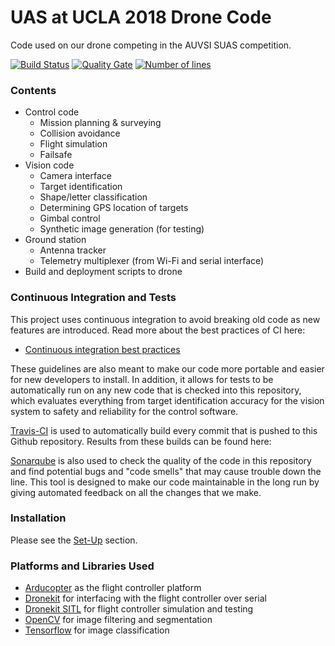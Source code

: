 # UAS at UCLA 2018 Drone Code
Code used on our drone competing in the AUVSI SUAS competition.

[![Build Status](https://travis-ci.org/uas-at-ucla/suas_2018.svg?branch=master)](https://travis-ci.org/uas-at-ucla/suas_2018)
[![Quality Gate](https://sonarcloud.io/api/badges/gate?key=suas_2018)](https://sonarcloud.io/dashboard?id=suas_2018)
[![Number of lines](https://sonarcloud.io/api/badges/measure?key=suas_2018&metric=lines)](https://sonarcloud.io/dashboard?id=suas_2018)

### Contents
 * Control code
    * Mission planning & surveying
    * Collision avoidance
    * Flight simulation
    * Failsafe
 * Vision code
    * Camera interface
    * Target identification
    * Shape/letter classification
    * Determining GPS location of targets
    * Gimbal control
    * Synthetic image generation (for testing)
 * Ground station
    * Antenna tracker
    * Telemetry multiplexer (from Wi-Fi and serial interface)
 * Build and deployment scripts to drone

### Continuous Integration and Tests
This project uses continuous integration to avoid breaking old code as new
features are introduced. Read more about the best practices of CI here:
 * [Continuous integration best practices](https://en.wikipedia.org/wiki/Continuous_integration#Best_practices)

These guidelines are also meant to make our code more portable and easier for
new developers to install. In addition, it allows for tests to be automatically
run on any new code that is checked into this repository, which evaluates
everything from target identification accuracy for the vision system to safety
and reliability for the control software.

[Travis-CI](https://travis-ci.org/uas-at-ucla/suas_2018) is used to
automatically build every commit that is pushed to this Github repository.
Results from these builds can be found here:

[Sonarqube](https://sonarcloud.io/dashboard?id=suas_2018) is also used to check
the quality of the code in this repository and find potential bugs and "code
smells" that may cause trouble down the line. This tool is designed to make our
code maintainable in the long run by giving automated feedback on all the
changes that we make.

### Installation
Please see the [Set-Up](https://github.com/uas-at-ucla/suas_2018/blob/master/SET-UP.md) section.

### Platforms and Libraries Used
 * [Arducopter](https://github.com/ArduPilot/ardupilot/tree/master/ArduCopter) as the flight controller platform
 * [Dronekit](https://github.com/dronekit/dronekit-python) for interfacing with the flight controller over serial
 * [Dronekit SITL](https://github.com/dronekit/dronekit-sitl) for flight controller simulation and testing
 * [OpenCV](https://github.com/opencv/opencv) for image filtering and segmentation
 * [Tensorflow](https://github.com/tensorflow/tensorflow) for image classification
